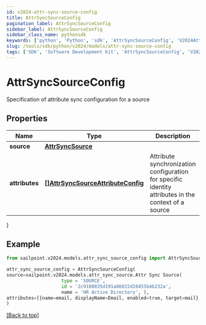 ```yaml
---
id: v2024-attr-sync-source-config
title: AttrSyncSourceConfig
pagination_label: AttrSyncSourceConfig
sidebar_label: AttrSyncSourceConfig
sidebar_class_name: pythonsdk
keywords: ['python', 'Python', 'sdk', 'AttrSyncSourceConfig', 'V2024AttrSyncSourceConfig'] 
slug: /tools/sdk/python/v2024/models/attr-sync-source-config
tags: ['SDK', 'Software Development Kit', 'AttrSyncSourceConfig', 'V2024AttrSyncSourceConfig']
---
```


# AttrSyncSourceConfig

Specification of attribute sync configuration for a source

## Properties

Name | Type | Description | Notes
------------ | ------------- | ------------- | -------------
**source** | [**AttrSyncSource**](attr-sync-source) |  | [required]
**attributes** | [**[]AttrSyncSourceAttributeConfig**](attr-sync-source-attribute-config) | Attribute synchronization configuration for specific identity attributes in the context of a source | [required]
}

## Example

```python
from sailpoint.v2024.models.attr_sync_source_config import AttrSyncSourceConfig

attr_sync_source_config = AttrSyncSourceConfig(
source=sailpoint.v2024.models.attr_sync_source.Attr Sync Source(
                    type = 'SOURCE', 
                    id = '2c9180835d191a86015d28455b4b232a', 
                    name = 'HR Active Directory', ),
attributes=[{name=email, displayName=Email, enabled=true, target=mail}, {name=firstname, displayName=First Name, enabled=false, target=givenName}]
)

```
[[Back to top]](#) 

